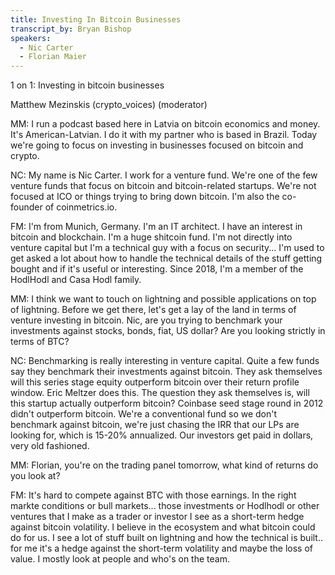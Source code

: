 ```yaml
---
title: Investing In Bitcoin Businesses
transcript_by: Bryan Bishop
speakers:
  - Nic Carter
  - Florian Maier
---
```

1 on 1: Investing in bitcoin businesses

Matthew Mezinskis (crypto\_voices) (moderator)

MM: I run a podcast based here in Latvia on bitcoin economics and money. It's American-Latvian. I do it with my partner who is based in Brazil. Today we're going to focus on investing in businesses focused on bitcoin and crypto.

NC: My name is Nic Carter. I work for a venture fund. We're one of the few venture funds that focus on bitcoin and bitcoin-related startups. We're not focused at ICO or things trying to bring down bitcoin. I'm also the co-founder of coinmetrics.io.

FM: I'm from Munich, Germany. I'm an IT architect. I have an interest in bitcoin and blockchain. I'm a huge shitcoin fund. I'm not directly into venture capital but I'm a technical guy with a focus on security... I'm used to get asked a lot about how to handle the technical details of the stuff getting bought and if it's useful or interesting. Since 2018, I'm a member of the HodlHodl and Casa Hodl family.

MM: I think we want to touch on lightning and possible applications on top of lightning. Before we get there, let's get a lay of the land in terms of venture investing in bitcoin. Nic, are you trying to benchmark your investments against stocks, bonds, fiat, US dollar? Are you looking strictly in terms of BTC?

NC: Benchmarking is really interesting in venture capital. Quite a few funds say they benchmark their investments against bitcoin. They ask themselves will this series stage equity outperform bitcoin over their return profile window. Eric Meltzer does this. The question they ask themselves is, will this startup actually outperform bitcoin? Coinbase seed stage round in 2012 didn't outperform bitcoin. We're a conventional fund so we don't benchmark against bitcoin, we're just chasing the IRR that our LPs are looking for, which is 15-20% annualized. Our investors get paid in dollars, very old fashioned.

MM: Florian, you're on the trading panel tomorrow, what kind of returns do you look at?

FM: It's hard to compete against BTC with those earnings. In the right markte conditions or bull markets... those investments or Hodlhodl or other ventures that I make as a trader or investor I see as a short-term hedge against bitcoin volatility. I believe in the ecosystem and what bitcoin could do for us. I see a lot of stuff built on lightning and how the technical is built.. for me it's a hedge against the short-term volatility and maybe the loss of value. I mostly look at people and who's on the team.



